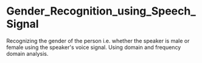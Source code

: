 # Gender_Recognition_using_Speech_Signal

Recognizing the gender of the person i.e. whether the speaker is male or female using the speaker's voice signal.
Using domain and frequency domain analysis.
